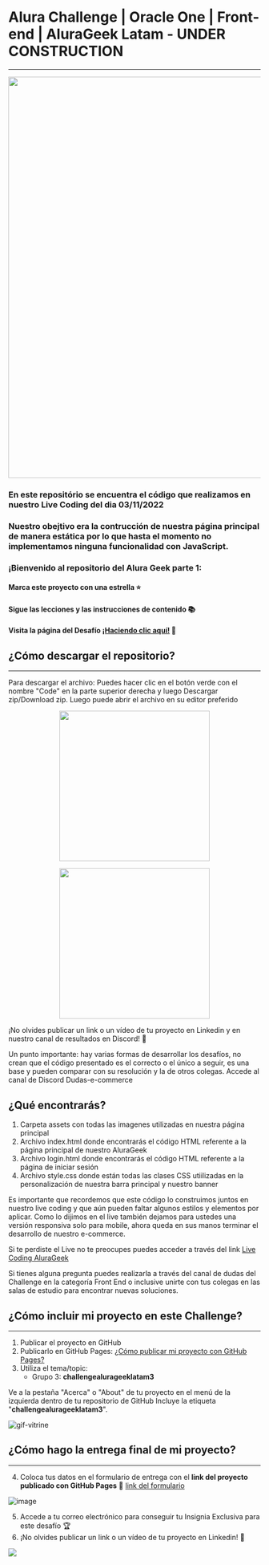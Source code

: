 # Alura Challenge | Oracle One | Front-end | AluraGeek Latam - UNDER CONSTRUCTION
---
<p align="center" >
     <img width="800" heigth="400" src="https://user-images.githubusercontent.com/91544872/153603780-b5e5b462-893b-471c-9b7f-7f57ad2aaff3.png">
</p>

### En este repositório se encuentra el código que realizamos en nuestro Live Coding del dia 03/11/2022
### Nuestro obejtivo era la contrucción de nuestra página principal de manera estática por lo que hasta el momento no implementamos ninguna funcionalidad con JavaScript.

### ¡Bienvenido al repositorio del Alura Geek parte 1:

#### Marca este proyecto con una estrella ⭐
#### Sigue las lecciones y las instrucciones de contenido 📚
#### Visita la página del Desafío [¡Haciendo clic aquí!](https://www.aluracursos.com/challenges/oracle-one-front-end/sprint02-creando-tu-propio-ecommerce) 📃

## ¿Cómo descargar el repositorio?
---
Para descargar el archivo: Puedes hacer clic en el botón verde con el nombre "Code" en la parte superior derecha y luego Descargar zip/Download zip. Luego puede abrir el archivo en su editor preferido 

<p align="center" >
     <img width="300" heigth="200" src="https://user-images.githubusercontent.com/101413385/185686126-23339f8c-ecf9-44b8-9c52-996c50750254.png">
</p>

<p align="center" >
     <img width="300" heigth="400" src="https://user-images.githubusercontent.com/101413385/200421885-3d9ad081-c02e-41ed-8226-d5dbaa1461eb.png">
</p>

¡No olvides publicar un link o un vídeo de tu proyecto en Linkedin y en nuestro canal de resultados en Discord! 🏁

Un punto importante: hay varias formas de desarrollar los desafíos, no crean que el código presentado es el correcto o el único a seguir, es una base y pueden comparar con su resolución y la de otros colegas. Accede al canal de Discord Dudas-e-commerce

## ¿Qué encontrarás?

1) Carpeta assets con todas las imagenes utilizadas en nuestra página principal
2) Archivo index.html donde encontrarás el código HTML referente a la página principal de nuestro AluraGeek
3) Archivo login.html donde encontrarás el código HTML referente a la página de iniciar sesión 
4) Archivo style.css donde están todas las clases CSS utiilizadas en la personalización de nuestra barra principal y nuestro banner

Es importante que recordemos que este código lo construimos juntos en nuestro live coding y que aún pueden faltar algunos estilos y elementos por aplicar.
Como lo dijimos en el live también dejamos para ustedes una versión responsiva solo para mobile, ahora queda en sus manos terminar el desarrollo de nuestro e-commerce.

Si te perdiste el Live no te preocupes puedes acceder a través del link [Live Coding AluraGeek](https://www.youtube.com/watch?v=_9unCtzCNp0)


Si tienes alguna pregunta puedes realizarla a través del canal de dudas del Challenge en la categoría Front End o inclusive unirte con tus colegas en las salas de estudio para encontrar nuevas soluciones.

## ¿Cómo incluir mi proyecto en este Challenge?
---

1) Publicar el proyecto en GitHub
2) Publicarlo en GitHub Pages: [¿Cómo publicar mi proyecto con GitHub Pages?](https://docs.github.com/pt/pages/getting-started-with-github-pages/creating-a-github-pages-site) 
3) Utiliza el tema/topic:
     - Grupo 3: **challengealurageeklatam3**

Ve a la pestaña "Acerca" o "About" de tu proyecto en el menú de la izquierda dentro de tu repositorio de GitHub
Incluye la etiqueta "**challengealurageeklatam3**".

![gif-vitrine](https://user-images.githubusercontent.com/91544872/153601047-62aee6cb-e3cf-42b3-92c3-7130c996113f.gif)

## ¿Cómo hago la entrega final de mi proyecto?
---

4) Coloca tus datos en el formulario de entrega con el **link del proyecto publicado con GitHub Pages**
🔹 [link del formulario](https://lp.alura.com.br/alura-latam-lp-entrega-de-challenge-one-esp)

![image](https://user-images.githubusercontent.com/101413385/185679887-6c8f530f-7ef3-42fb-8324-39e970de0af9.png)


5) Accede a tu correo electrónico para conseguir tu Insignia Exclusiva para este desafío 🏆
6) ¡No olvides publicar un link o un vídeo de tu proyecto en Linkedin! 🏁

<a href="https://www.linkedin.com/company/alura-latam/mycompany/" target="_blank"><img src="https://img.shields.io/badge/-LinkedIn-%230077B5?style=for-the-badge&logo=linkedin&logoColor=white" target="_blank"></a>     
